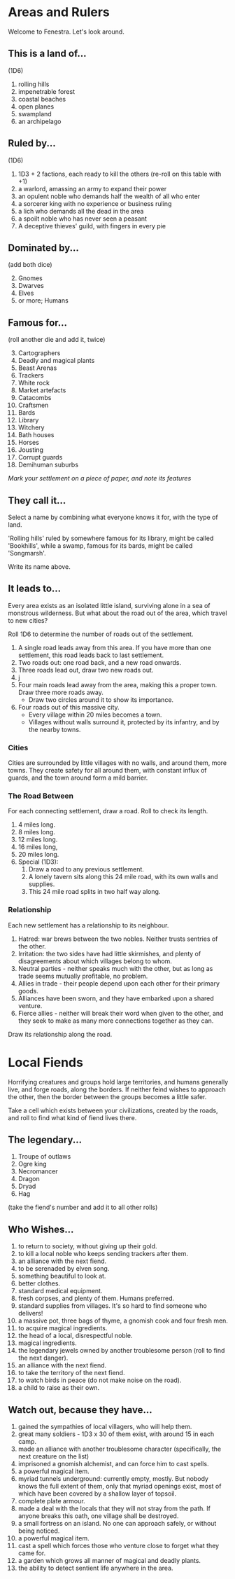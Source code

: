 # Areas and Rulers

Welcome to Fenestra.
Let's look around.

## This is a land of...

(1D6)

1. rolling hills
2. impenetrable forest
3. coastal beaches
4. open planes
5. swampland
6. an archipelago

## Ruled by...

(1D6)

1. 1D3 + 2 factions, each ready to kill the others (re-roll on this table with +1)
2. a warlord, amassing an army to expand their power
4. an opulent noble who demands half the wealth of all who enter
3. a sorcerer king with no experience or business ruling
3. a lich who demands all the dead in the area
6. a spoilt noble who has never seen a peasant
7. A deceptive thieves' guild, with fingers in every pie

## Dominated by...

(add both dice)

2. Gnomes
3. Dwarves
4. Elves
5. or more; Humans

## Famous for...

(roll another die and add it, twice)

3. Cartographers
4. Deadly and magical plants
5. Beast Arenas
6. Trackers
7. White rock
8. Market artefacts
9. Catacombs
10. Craftsmen
11. Bards
12. Library
13. Witchery
14. Bath houses
15. Horses
16. Jousting
17. Corrupt guards
18. Demihuman suburbs

*Mark your settlement on a piece of paper, and note its features*

## They call it...

Select a name by combining what everyone knows it for, with the type of land.

'Rolling hills' ruled by somewhere famous for its library, might be called 'Bookhills', while a swamp, famous for its bards, might be called 'Songmarsh'.

Write its name above.

## It leads to...

Every area exists as an isolated little island, surviving alone in a sea of monstrous wilderness.
But what about the road out of the area, which travel to new cities?

Roll 1D6 to determine the number of roads out of the settlement.

1. A single road leads away from this area. If you have more than one settlement, this road leads back to last settlement.
2. Two roads out: one road back, and a new road onwards.
3. Three roads lead out, draw two new roads out.
4. j
5. Four main roads lead away from the area, making this a proper town. Draw three more roads away.
    * Draw two circles around it to show its importance.
6. Four roads out of this massive city.
    * Every village within 20 miles becomes a town.
    * Villages without walls surround it, protected by its infantry, and by the nearby towns.

### Cities

Cities are surrounded by little villages with no walls, and around them, more towns.
They create safety for all around them, with constant influx of guards, and the town around form a mild barrier.

### The Road Between

For each connecting settlement, draw a road.
Roll to check its length.

1. 4 miles long.
1. 8 miles long.
1. 12 miles long.
1. 16 miles long, 
1. 20 miles long.
1. Special (1D3):
    1. Draw a road to any previous settlement.
    1. A lonely tavern sits along this 24 mile road, with its own walls and supplies.
    1. This 24 mile road splits in two half way along.

### Relationship

Each new settlement has a relationship to its neighbour.

1. Hatred: war brews between the two nobles.  Neither trusts sentries of the other.
2. Irritation: the two sides have had little skirmishes, and plenty of disagreements about which villages belong to whom.
3. Neutral parties - neither speaks much with the other, but as long as trade seems mutually profitable, no problem.
4. Allies in trade - their people depend upon each other for their primary goods.
5. Alliances have been sworn, and they have embarked upon a shared venture.
6. Fierce allies - neither will break their word when given to the other, and they seek to make as many more connections together as they can.

Draw its relationship along the road.

# Local Fiends

Horrifying creatures and groups hold large territories, and humans generally live, and forge roads, along the borders.
If neither feind wishes to approach the other, then the border between the groups becomes a little safer.

Take a cell which exists between your civilizations, created by the roads, and roll to find what kind of fiend lives there.

## The legendary...

1. Troupe of outlaws
1. Ogre king
1. Necromancer
1. Dragon
1. Dryad
1. Hag

(take the fiend's number and add it to all other rolls)

## Who Wishes...

1. to return to society, without giving up their gold.
1. to kill a local noble who keeps sending trackers after them.
1. an alliance with the next fiend.
1. to be serenaded by elven song.
1. something beautiful to look at.
1. better clothes.
1. standard medical equipment.
1. fresh corpses, and plenty of them. Humans preferred.
1. standard supplies from villages. It's so hard to find someone who delivers!
1. a massive pot, three bags of thyme, a gnomish cook and four fresh men.
1. to acquire magical ingredients.
1. the head of a local, disrespectful noble.
1. magical ingredients.
1. the legendary jewels owned by another troublesome person (roll to find the next danger).
1. an alliance with the next fiend.
1. to take the territory of the next fiend.
1. to watch birds in peace (do not make noise on the road).
1. a child to raise as their own.

## Watch out, because they have...

1. gained the sympathies of local villagers, who will help them.
1. great many soldiers - 1D3 x 30 of them exist, with around 15 in each camp.
1. made an alliance with another troublesome character (specifically, the next creature on the list)
1. imprisoned a gnomish alchemist, and can force him to cast spells.
1. a powerful magical item.
1. myriad tunnels underground: currently empty, mostly. But nobody knows the full extent of them, only that myriad openings exist, most of which have been covered by a shallow layer of topsoil.
1. complete plate armour.
1. made a deal with the locals that they will not stray from the path. If anyone breaks this oath, one village shall be destroyed.
1. a small fortress on an island. No one can approach safely, or without being noticed.
1. a powerful magical item.
1. cast a spell which forces those who venture close to forget what they came for.
1. a garden which grows all manner of magical and deadly plants.
1. the ability to detect sentient life anywhere in the area.


